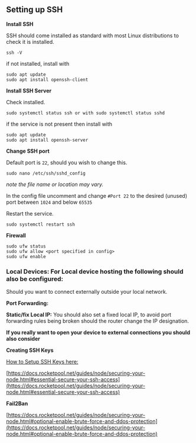 ## Setting up SSH

**Install SSH**

SSH should come installed as standard with most Linux distributions to check it is installed.
```
ssh -V
```
if not installed, install with
```
sudo apt update
sudo apt install openssh-client
```

**Install SSH Server**

Check installed.
```
sudo systemctl status ssh or with sudo systemctl status sshd
```
if the service is not present then install with
```
sudo apt update
sudo apt install openssh-server
```

**Change SSH port**

Default port is `22`, should you wish to change this.

```
sudo nano /etc/ssh/sshd_config
```

_note the file name or location may vary._

In the config file uncomment and change `#Port 22` to the desired (unused) port between `1024` and below `65535`

Restart the service.

```
sudo systemctl restart ssh
```

**Firewall**

```
sudo ufw status
sudo ufw allow <port specified in config>
sudo ufw enable
```

### Local Devices: For Local device hosting the following should also be configured:

Should you want to connect externally outside your local network.

**Port Forwarding:**

**Static/fix Local IP:** You should also set a fixed local IP, to avoid port forwarding rules being broken should the router change the IP designation.

**If you really want to open your device to external connections you should also consider**

**Creating SSH Keys**

[How to Setup SSH Keys here:](https://github.com/GLCNI/RPC-node-deployments/blob/main/additional/ssh_keys.md)

[https://docs.rocketpool.net/guides/node/securing-your-node.html#essential-secure-your-ssh-access](https://docs.rocketpool.net/guides/node/securing-your-node.html#essential-secure-your-ssh-access)

**Fail2Ban**

[https://docs.rocketpool.net/guides/node/securing-your-node.html#optional-enable-brute-force-and-ddos-protection](https://docs.rocketpool.net/guides/node/securing-your-node.html#optional-enable-brute-force-and-ddos-protection)
